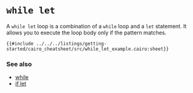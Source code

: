 # `while let`

A `while let` loop is a combination of a `while` loop and a `let` statement. It allows you to execute the loop body only if the pattern matches.

```cairo
{{#include ../../../listings/getting-started/cairo_cheatsheet/src/while_let_example.cairo:sheet}}
```

### See also

- [while](while.md)
- [if let](if_let.md)
